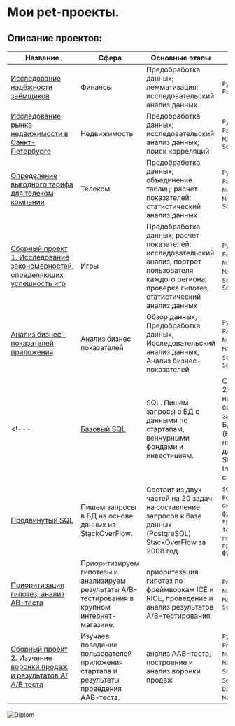 
# Мои pet-проекты.

## Описание проектов:
|Название   	|Сфера   	|Основные этапы   	|Стек   	|
|---	|---	|---	|---	|
|[Исследование надёжности заёмщиков]()   	|Финансы   	|Предобработка данных; лемматизация; исследовательский анализ данных   	|`Python`, `Pandas`   	|
|[Исследование рынка недвижимости в Санкт-Петербурге]()   	|Недвижимость   	|Предобработка данных; исследовательский анализ данных; поиск корреляций   	|`Python`, `Pandas`, `Matplotlib`, `Seaborn`   	|
|[Определение выгодного тарифа для телеком компании]()   	|Телеком   	|Предобработка данных; объединение таблиц; расчет показателей; статистический анализ данных   	|`Python`, `Pandas`, `NumPy`, `Matplotlib`, `SciPy`   	|
|[Сборный проект 1. Исследование закономерностей, определяющих успешность игр]()   	|Игры   	|Предобработка данных; расчет показателей; исследовательский анализ, портрет пользователя каждого региона, проверка гипотез, статистический анализ данных   	|`Python`, `Pandas`, `NumPy`, `Matplotlib`, `SciPy`, `Seaborn`   	|
|[Анализ бизнес-показателей приложения]()	|Анализ бизнес показателей |Обзор данных, Предобработка данных, Исследовательский анализ данных, Анализ бизнес-показателей	| `Python`, `Pandas`, `NumPy`, `Matplotlib`, `SciPy`, `Seaborn`|
<!---|[Базовый SQL]() | SQL. Пишем запросы в БД с данными по стартапам, венчурными фондами и инвестициям.  |  Состоит из 23 заданий на составление запросов к БД (PostgreSQL) на основе датасета Startup Investments с Kaggle. | `SQL`, `PostgreSQL`|
|[Продвинутый SQL]() | Пишем запросы в БД на основе данных из StackOverFlow. | Состоит из двух частей на 20 задач на составление запросов к базе данных (PostgreSQL) StackOverFlow за 2008 год.| `SQL`, `PostgreSQL`, `оконные функции`, `временные таблицы`, `подзапросы`, `продвинутые функции SQL` | --->
[Приоритизация гипотез, анализ AB-теста]() | Приоритизируем гипотезы и анализируем результаты A/B-тестирования в крупном интернет-магазине.| приоритезация гипотез по фреймворкам ICE и RICE, проведение и анализ результатов A/B-тестирования | `Pandas`, `NumPy`, `Matplotlib`, `SciPy` |
[Сборный проект 2. Изучение воронки продаж и результатов А/А/В теста]() | Изучаев поведение пользователей приложения стартапа и результаты проведения ААВ-теста. | анализ AAB-теста, построение и анализ воронки продаж | `Python`, `Pandas`, `NumPy`, `Matplotlib`, `SciPy`, `Seaborn`, `Datetime`, `Math`, `Plotly` |


![Diplom](https://miro.medium.com/max/1200/1*8IzlhBK486n5KXU90Go3qw.jpeg)
